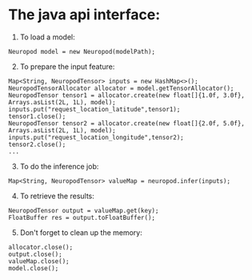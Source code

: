 # The java api interface:
1. To load a model:
```
Neuropod model = new Neuropod(modelPath);
```
2. To prepare the input feature:
```
Map<String, NeuropodTensor> inputs = new HashMap<>();
NeuropodTensorAllocator allocator = model.getTensorAllocator();
NeuropodTensor tensor1 = allocator.create(new float[]{1.0f, 3.0f}, Arrays.asList(2L, 1L), model);
inputs.put("request_location_latitude",tensor1);
tensor1.close();
NeuropodTensor tensor2 = allocator.create(new float[]{2.0f, 5.0f}, Arrays.asList(2L, 1L), model);
inputs.put("request_location_longitude",tensor2);
tensor2.close();
...
```
3. To do the inference job:
```
Map<String, NeuropodTensor> valueMap = neuropod.infer(inputs);
```

4. To retrieve the results:
```
NeuropodTensor output = valueMap.get(key);
FloatBuffer res = output.toFloatBuffer();
```

5. Don't forget to clean up the memory:
```
allocator.close();
output.close();
valueMap.close();
model.close();
```
